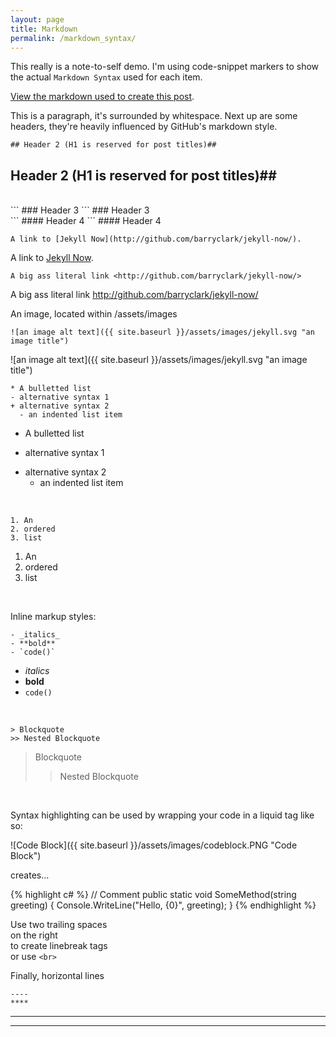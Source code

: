 ```yaml
---
layout: page
title: Markdown
permalink: /markdown_syntax/
---
```


This really is a note-to-self demo. I'm using code-snippet markers to show the actual `Markdown Syntax` used for each item.

[View the markdown used to create this post](https://raw.githubusercontent.com/barryclark/www.jekyllnow.com/gh-pages/_posts/2014-6-19-Markdown-Style-Guide.md).

This is a paragraph, it's surrounded by whitespace. Next up are some headers, they're heavily influenced by GitHub's markdown style.
<br>
  
```
## Header 2 (H1 is reserved for post titles)##
```
## Header 2 (H1 is reserved for post titles)##
<br>
```
### Header 3
```
### Header 3
<br>
```
#### Header 4
```
#### Header 4
<br>
  
```
A link to [Jekyll Now](http://github.com/barryclark/jekyll-now/). 
```
A link to [Jekyll Now](http://github.com/barryclark/jekyll-now/). 
<br>
  
```
A big ass literal link <http://github.com/barryclark/jekyll-now/>
```
A big ass literal link <http://github.com/barryclark/jekyll-now/>
<br>
  
An image, located within /assets/images

```
![an image alt text]({{ site.baseurl }}/assets/images/jekyll.svg "an image title")
```
![an image alt text]({{ site.baseurl }}/assets/images/jekyll.svg "an image title")
<br>
  
```
* A bulletted list
- alternative syntax 1
+ alternative syntax 2
  - an indented list item
```
* A bulletted list
- alternative syntax 1
+ alternative syntax 2
  - an indented list item
<br>
  
```
1. An
2. ordered
3. list
```
1. An
2. ordered
3. list
<br>
  
Inline markup styles: 

```
- _italics_
- **bold**
- `code()` 
```
- _italics_
- **bold**
- `code()` 
<br>
  
```
> Blockquote
>> Nested Blockquote 
```
> Blockquote
>> Nested Blockquote 
<br>
  
Syntax highlighting can be used by wrapping your code in a liquid tag like so:

![Code Block]({{ site.baseurl }}/assets/images/codeblock.PNG "Code Block")

creates...

{% highlight c# %}
// Comment
public static void SomeMethod(string greeting)
{
    Console.WriteLine("Hello, {0}", greeting);
}
{% endhighlight %}
<br>
  
Use two trailing spaces  
on the right  
to create linebreak tags  
or use ```<br>```
<br>
  
Finally, horizontal lines
 
```
----
****
```
----
  
  
****

